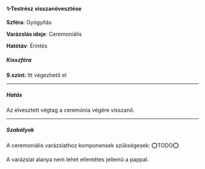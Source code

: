 #### ✨Testrész visszanövesztése

**Szféra**: Gyógyítás

**Varázslás ideje**: Ceremoniális

**Hatótáv**: Érintés

##### Kisszféra

**9.szint:** Itt végezhető el


---
##### Hatás

 Az elvesztett végtag a ceremónia végére visszanő.

---
##### Szabályok

A ceremoniális varázslathoz komponensek szükségesek: ⭕TODO⭕

A varázslat alanya nem lehet ellentétes jellemű a pappal.
